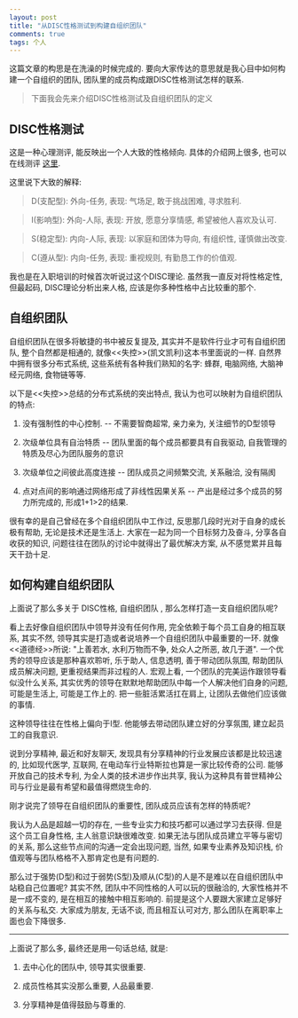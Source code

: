 ```yaml
---
layout: post
title: "从DISC性格测试到构建自组织团队"
comments: true
tags: 个人
---
```


这篇文章的构思是在洗澡的时候完成的. 要向大家传达的意思就是我心目中如何构建一个自组织的团队, 团队里的成员构成跟DISC性格测试怎样的联系.

> 下面我会先来介绍DISC性格测试及自组织团队的定义

## DISC性格测试

这是一种心理测评, 能反映出一个人大致的性格倾向. 具体的介绍网上很多, 也可以在线测评 [这里](http://www.xinli001.com/ceshi/588/). 

这里说下大致的解释:
> D(支配型): 外向-任务, 表现: 气场足, 敢于挑战困难, 寻求胜利.

> I(影响型): 外向-人际, 表现: 开放, 愿意分享情感, 希望被他人喜欢及认可.

> S(稳定型): 内向-人际, 表现: 以家庭和团体为导向, 有组织性, 谨慎做出改变.

> C(遵从型): 内向-任务, 表现: 重视规则, 有勤恳工作的价值观.

我也是在入职培训的时候首次听说过这个DISC理论. 虽然我一直反对将性格定性, 但最起码, DISC理论分析出来人格, 应该是你多种性格中占比较重的那个.

## 自组织团队

自组织团队在很多将敏捷的书中被反复提及, 其实并不是软件行业才可有自组织团队, 整个自然都是相通的, 就像<<失控>>(凯文凯利)这本书里面说的一样. 自然界中拥有很多分布式系统, 这些系统有各种我们熟知的名字: 蜂群, 电脑网络, 大脑神经元网络, 食物链等等. 

以下是<<失控>>总结的分布式系统的突出特点, 我认为也可以映射为自组织团队的特点:

1. 没有强制性的中心控制.  -- 不需要智商超常, 亲力亲为, 关注细节的D型领导

2. 次级单位具有自治特质 -- 团队里面的每个成员都要具有自我驱动, 自我管理的特质及尽心为团队服务的意识

3. 次级单位之间彼此高度连接 -- 团队成员之间频繁交流, 关系融洽, 没有隔阂

4. 点对点间的影响通过网络形成了非线性因果关系 -- 产出是经过多个成员的努力所完成的, 形成1+1>2的结果.

很有幸的是自己曾经在多个自组织团队中工作过, 反思那几段时光对于自身的成长极有帮助, 无论是技术还是生活上. 大家在一起为同一个目标努力及奋斗, 分享各自收获的知识, 问题往往在团队的讨论中就得出了最优解决方案, 从不感觉累并且每天干劲十足. 

## 如何构建自组织团队

上面说了那么多关于 DISC性格, 自组织团队 , 那么怎样打造一支自组织团队呢?

看上去好像自组织团队中领导并没有任何作用, 完全依赖于每个员工自身的相互联系, 其实不然, 领导其实是打造或者说培养一个自组织团队中最重要的一环. 就像<<道德经>>所说: "上善若水, 水利万物而不争, 处众人之所恶, 故几于道". 一个优秀的领导应该是那种喜欢聆听, 乐于助人, 信息透明, 善于带动团队氛围, 帮助团队成员解决问题, 更重视结果而非过程的人. 宏观上看, 一个团队的完美运作跟领导看似没什么关系, 其实优秀的领导在默默地帮助团队中每一个人解决他们自身的问题, 可能是生活上, 可能是工作上的. 把一些脏活累活扛在肩上, 让团队去做他们应该做的事情.

这种领导往往在性格上偏向于I型. 他能够去带动团队建立好的分享氛围, 建立起员工的自我意识. 

说到分享精神, 最近和好友聊天, 发现具有分享精神的行业发展应该都是比较迅速的, 比如现代医学, 互联网, 在电动车行业特斯拉也算是一家比较传奇的公司. 能够开放自己的技术专利, 为全人类的技术进步作出共享, 我认为这种具有普世精神公司与行业是最有希望和最值得燃烧生命的. 

刚才说完了领导在自组织团队的重要性, 团队成员应该有怎样的特质呢?

我认为人品是超越一切的存在, 一些专业实力和技巧都可以通过学习去获得. 但是这个员工自身性格, 主人翁意识缺很难改变. 如果无法与团队成员建立平等与密切的关系, 那么这些节点间的沟通一定会出现问题, 当然, 如果专业素养及知识栈, 价值观等与团队格格不入那肯定也是有问题的. 

那么过于强势(D型)和过于弱势(S型)及顺从(C型)的人是不是难以在自组织团队中站稳自己位置呢?  其实不然, 团队中不同性格的人可以玩的很融洽的, 大家性格并不是一成不变的, 是在相互的接触中相互影响的. 前提是这个人要跟大家建立足够好的关系与私交. 大家成为朋友, 无话不谈, 而且相互认可对方, 那么团队在离职率上面也会下降很多.

------------------------

上面说了那么多, 最终还是用一句话总结, 就是: 

1. 去中心化的团队中, 领导其实很重要. 

2. 成员性格其实没那么重要, 人品最重要.

3. 分享精神是值得鼓励与尊重的.








 


